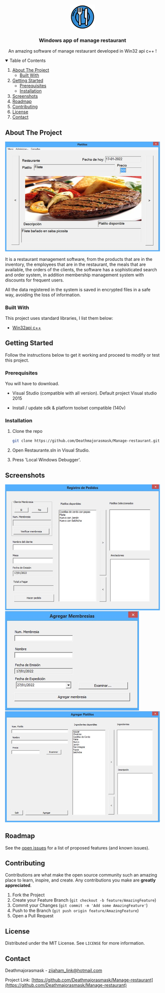 <!-- HEADER -->
<br />
<p align="center">
 <a href="https://github.com/Deathmajorasmask/Manage-restaurant">
    <img src="images/restaurant_logo.png" alt="Logo" width="80" height="80">
 </a>

  <h3 align="center">Windows app of manage restaurant</h3>

  <p align="center">
    An amazing software of manage restaurant developed in Win32 api c++ !
    <br />
  </p>
</p>

<!-- TABLE OF CONTENTS -->
<details open="open">
  <summary>Table of Contents</summary>
  <ol>
    <li>
      <a href="#about-the-project">About The Project</a>
      <ul>
        <li><a href="#built-with">Built With</a></li>
      </ul>
    </li>
    <li>
      <a href="#getting-started">Getting Started</a>
      <ul>
        <li><a href="#prerequisites">Prerequisites</a></li>
        <li><a href="#installation">Installation</a></li>
      </ul>
    </li>
    <li><a href="#screenshots">Screenshots</a></li>
    <li><a href="#roadmap">Roadmap</a></li>
    <li><a href="#contributing">Contributing</a></li>
    <li><a href="#license">License</a></li>
    <li><a href="#contact">Contact</a></li>
  </ol>
</details>


<!-- ABOUT THE PROJECT -->
## About The Project

[![Product Name Screen Shot][screenshot]](https://github.com/Deathmajorasmask/Manage-restaurant)

It is a restaurant management software, from the products that are in the inventory, the employees that are in the restaurant, the meals that are available, the orders of the clients, the software has a sophisticated search and order system, in addition membership management system with discounts for frequent users.

All the data registered in the system is saved in encrypted files in a safe way, avoiding the loss of information.


### Built With

This project uses standard libraries, I list them below:
* [Win32api c++](https://docs.microsoft.com/en-us/windows/win32/learnwin32/learn-to-program-for-windows)


<!-- GETTING STARTED -->
## Getting Started

Follow the instructions below to get it working and proceed to modify or test this project.

### Prerequisites

You will have to download.
* Visual Studio (compatible with all version). Default project Visual studio 2015

* Install / update sdk & platform toolset compatible (140v)

### Installation

1. Clone the repo
   ```sh
   git clone https://github.com/Deathmajorasmask/Manage-restaurant.git
   ```
2. Open Restaurante.sln in Visual Studio.

3. Press 'Local Windows Debugger'.



## Screenshots
![Product Name Screen Shot][screenshot01]
![Product Name Screen Shot][screenshot02]
![Product Name Screen Shot][screenshot03]



<!-- ROADMAP -->
## Roadmap

See the [open issues](https://github.com/Deathmajorasmask/Manage-restaurant/issues) for a list of proposed features (and known issues).



<!-- CONTRIBUTING -->
## Contributing

Contributions are what make the open source community such an amazing place to learn, inspire, and create. Any contributions you make are **greatly appreciated**.

1. Fork the Project
2. Create your Feature Branch (`git checkout -b feature/AmazingFeature`)
3. Commit your Changes (`git commit -m 'Add some AmazingFeature'`)
4. Push to the Branch (`git push origin feature/AmazingFeature`)
5. Open a Pull Request



<!-- LICENSE -->
## License

Distributed under the MIT License. See `LICENSE` for more information.



<!-- CONTACT -->
## Contact

Deathmajorasmask - zijaham_link@hotmail.com

Project Link: [https://github.com/Deathmajorasmask/Manage-restaurant](https://github.com/Deathmajorasmask/Manage-restaurant)




<!-- MARKDOWN LINKS & IMAGES -->
[screenshot]: images/Index_Restaurante.JPG
[screenshot01]: images/AgregarPe_Restaurante.JPG
[screenshot02]: images/AgregarM_Restaurante.JPG
[screenshot03]: images/AgregarP_Restaurante.JPG